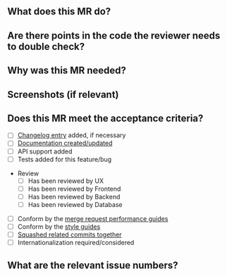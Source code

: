 ## What does this MR do?

## Are there points in the code the reviewer needs to double check?

## Why was this MR needed?

## Screenshots (if relevant)

## Does this MR meet the acceptance criteria?

- [ ] [Changelog entry](https://docs.gitlab.com/ee/development/changelog.html) added, if necessary
- [ ] [Documentation created/updated](https://docs.gitlab.com/ee/development/doc_styleguide.html)
- [ ] API support added
- [ ] Tests added for this feature/bug
- Review
  - [ ] Has been reviewed by UX
  - [ ] Has been reviewed by Frontend
  - [ ] Has been reviewed by Backend
  - [ ] Has been reviewed by Database
- [ ] Conform by the [merge request performance guides](https://docs.gitlab.com/ee/development/merge_request_performance_guidelines.html)
- [ ] Conform by the [style guides](https://gitlab.com/gitlab-org/gitlab-ce/blob/master/CONTRIBUTING.md#style-guides)
- [ ] [Squashed related commits together](https://git-scm.com/book/en/Git-Tools-Rewriting-History#Squashing-Commits)
- [ ] Internationalization required/considered

## What are the relevant issue numbers?
